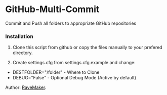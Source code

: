 GitHub-Multi-Commit
===================

Commit and Push all folders to appropriate GitHub repositories 

### Installation

1. Clone this script from github or copy the files manually to your prefered directory.

2. Create settings.cfg from settings.cfg.example and change:

- DESTFOLDER="/folder" - Where to Clone
- DEBUG="False" - Optional Debug Mode (Active by default)



Author: [RaveMaker][RaveMaker].

[RaveMaker]: http://ravemaker.net
